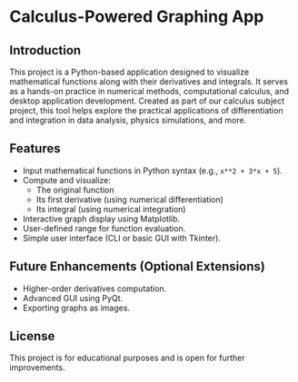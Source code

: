 # Calculus-Powered Graphing App

## Introduction
This project is a Python-based application designed to visualize mathematical functions along with their derivatives and integrals. It serves as a hands-on practice in numerical methods, computational calculus, and desktop application development. Created as part of our calculus subject project, this tool helps explore the practical applications of differentiation and integration in data analysis, physics simulations, and more.

## Features
- Input mathematical functions in Python syntax (e.g., `x**2 + 3*x + 5`).
- Compute and visualize:
  - The original function
  - Its first derivative (using numerical differentiation)
  - Its integral (using numerical integration)
- Interactive graph display using Matplotlib.
- User-defined range for function evaluation.
- Simple user interface (CLI or basic GUI with Tkinter).

## Future Enhancements (Optional Extensions)
- Higher-order derivatives computation.
- Advanced GUI using PyQt.
- Exporting graphs as images.

## License
This project is for educational purposes and is open for further improvements.

